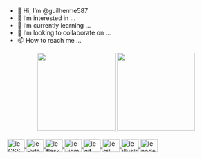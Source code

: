 - 👋 Hi, I’m @guilherme587
- 👀 I’m interested in ...
- 🌱 I’m currently learning ...
- 💞️ I’m looking to collaborate on ...
- 📫 How to reach me ...

<div align="center">
  <a href="https://github.com/guilherme587">
  <img height="180em" src="https://github-readme-stats.vercel.app/api?username=guilherme587&show_icons=true&theme=dark&include_all_commits=true&count_private=true"/>
  <img height="180em" src="https://github-readme-stats.vercel.app/api/top-langs/?username=guilherme587&layout=compact&langs_count=7&theme=dark"/>
</div>
<div style="display: inline_block"><br>
  <img align="center" alt="le-CSS" height="30" width="40" src="https://cdn.jsdelivr.net/gh/devicons/devicon/icons/python/python-original.svg">
  <img align="center" alt="le-Python" height="30" width="40" src="https://cdn.jsdelivr.net/gh/devicons/devicon/icons/html5/html5-original.svg">
  <img align="center" alt="le-flask" height="30" width="40" src="https://cdn.jsdelivr.net/gh/devicons/devicon/icons/css3/css3-original.svg">
  <img align="center" alt="le-Figma" height="30" width="40" src="https://cdn.jsdelivr.net/gh/devicons/devicon/icons/git/git-original.svg"/>
  <img align="center" alt="le-git" height="30" width="40" src="https://cdn.jsdelivr.net/gh/devicons/devicon/icons/github/github-original.svg"/>
  <img align="center" alt="le-git" height="30" width="40" src="https://cdn.jsdelivr.net/gh/devicons/devicon/icons/godot/godot-original.svg"/>  
  <img align="center" alt="le-illustrator" height="30" width="40" src="https://cdn.jsdelivr.net/gh/devicons/devicon/icons/javascript/javascript-original.svg"/>
  <img align="center" alt="le-node" height="30" width="40" src="https://cdn.jsdelivr.net/gh/devicons/devicon/icons/pandas/pandas-original-wordmark.svg"/>
</div>
